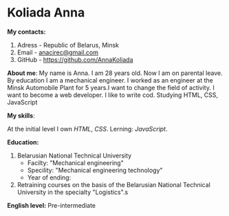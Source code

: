 # Koliada Anna
**My contacts:**<br>
1. Adress - Republic of Belarus, Minsk
2. Email - anacirec@gmail.com
3. GitHub - https://github.com/AnnaKoliada

**About me**: My name is Anna. I am 28 years old. Now I am on parental leave.  By education I am a mechanical engineer. I  worked as an engineer at the Minsk Automobile Plant for 5 years.I want to change the field of activity. I want to become a web developer. I like to write cod. Studying HTML, CSS, JavaScript

**My skills**:

At the initial level I own *HTML*, *CSS*. Lerning: *JavaScript*.

**Education:**

1. Belarusian National Technical University 
    - Facilty: "Mechanical engineering"
    - Specility: "Mechanical engineering technology"
    - Year of ending: 
2. Retraining courses on the basis of the Belarusian National Technical University in the specialty "Logistics".s

**English level:** Pre-intermediate